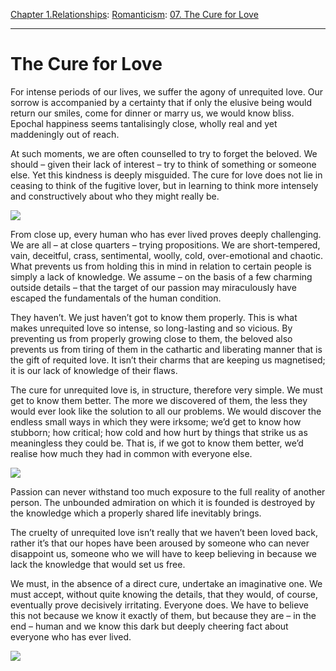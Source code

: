 [Chapter 1.Relationships](https://www.theschooloflife.com/thebookoflife/category/relationships/): [Romanticism](https://www.theschooloflife.com/thebookoflife/category/relationships/romanticism/): [07. The Cure for Love](https://www.theschooloflife.com/thebookoflife/the-cure-for-love/)

* * *

# The Cure for Love

For intense periods of our lives, we suffer the agony of unrequited love. Our sorrow is accompanied by a certainty that if only the elusive being would return our smiles, come for dinner or marry us, we would know bliss. Epochal happiness seems tantalisingly close, wholly real and yet maddeningly out of reach.

At such moments, we are often counselled to try to forget the beloved. We should – given their lack of interest – try to think of something or someone else. Yet this kindness is deeply misguided. The cure for love does not lie in ceasing to think of the fugitive lover, but in learning to think more intensely and constructively about who they might really be.

![](https://s-media-cache-ak0.pinimg.com/736x/ea/82/94/ea829454c5d64513fb804d404d48c185.jpg)

From close up, every human who has ever lived proves deeply challenging. We are all – at close quarters – trying propositions. We are short-tempered, vain, deceitful, crass, sentimental, woolly, cold, over-emotional and chaotic. What prevents us from holding this in mind in relation to certain people is simply a lack of knowledge. We assume – on the basis of a few charming outside details – that the target of our passion may miraculously have escaped the fundamentals of the human condition.

They haven’t. We just haven’t got to know them properly. This is what makes unrequited love so intense, so long-lasting and so vicious. By preventing us from properly growing close to them, the beloved also prevents us from tiring of them in the cathartic and liberating manner that is the gift of requited love. It isn’t their charms that are keeping us magnetised; it is our lack of knowledge of their flaws.

The cure for unrequited love is, in structure, therefore very simple. We must get to know them better. The more we discovered of them, the less they would ever look like the solution to all our problems. We would discover the endless small ways in which they were irksome; we’d get to know how stubborn; how critical; how cold and how hurt by things that strike us as meaningless they could be. That is, if we got to know them better, we’d realise how much they had in common with everyone else.

![](https://s-media-cache-ak0.pinimg.com/736x/7a/f7/5b/7af75bc7760b186eefaa8c739b36ad4c.jpg)

Passion can never withstand too much exposure to the full reality of another person. The unbounded admiration on which it is founded is destroyed by the knowledge which a properly shared life inevitably brings.

The cruelty of unrequited love isn’t really that we haven’t been loved back, rather it’s that our hopes have been aroused by someone who can never disappoint us, someone who we will have to keep believing in because we lack the knowledge that would set us free.

We must, in the absence of a direct cure, undertake an imaginative one. We must accept, without quite knowing the details, that they would, of course, eventually prove decisively irritating. Everyone does. We have to believe this not because we know it exactly of them, but because they are – in the end – human and we know this dark but deeply cheering fact about everyone who has ever lived.&nbsp;

[![](https://img.youtube.com/vi/HKviVOv-XGU/0.jpg)](https://www.youtube.com/embed/HKviVOv-XGU '')
